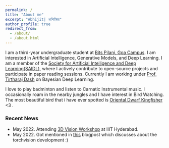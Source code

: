 ```yaml
---
permalink: /
title: "About me"
excerpt: "Abhijit| अभिजित"
author_profile: true
redirect_from: 
  - /about/
  - /about.html
---
```


I am a third-year undergraduate student at [Bits Pilani, Goa Campus](https://www.bits-pilani.ac.in/Goa/). I am interested in Artificial Intelligence, Generative Models, and Deep Learning. I am a member of the [Society for Artificial Intelligence and Deep Learning(SAIDL)](https://www.saidl.in/), where I actively contribute to open-source projects and participate in paper reading sessions. Currently I am working under [Prof. Tirtharaj Dash](https://www.bits-pilani.ac.in/goa/tirtharaj/profile) on Bayesian Deep Learning.

I love to play badminton and listen to Carnatic Instrumental music. I occasionally roam in the nearby jungles and I have interest in Bird Watching. The most beautiful bird that i have ever spotted is [Oriental Dwarf Kingfisher](https://en.wikipedia.org/wiki/Oriental_dwarf_kingfisher) <3 . 








 
### Recent News

* May 2022. Attending [3D Vision Workshop](http://cvit.iiit.ac.in/workshops/3dvision/) at IIIT Hyderabad.
* May 2022. Got mentioned in [this](https://blog.datumbox.com/the-journey-of-modernizing-torchvision-memoirs-of-a-torchvision-developer-3/) blogpost  which discusses about the torchvision development  :)